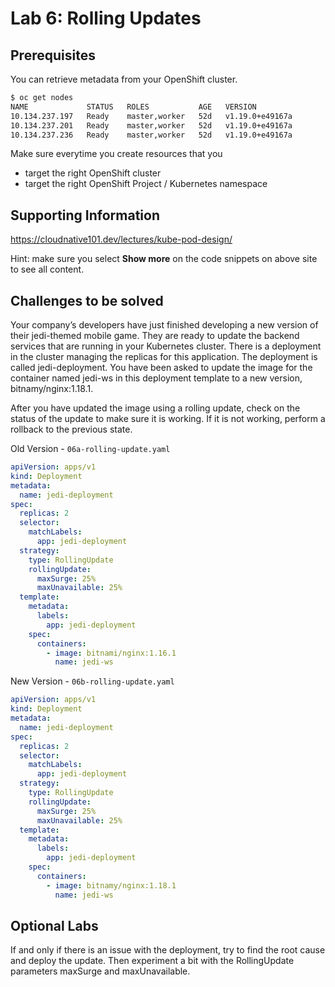# Lab 6: Rolling Updates

## Prerequisites

You can retrieve metadata from your OpenShift cluster.

```bash
$ oc get nodes
NAME             STATUS   ROLES           AGE   VERSION
10.134.237.197   Ready    master,worker   52d   v1.19.0+e49167a
10.134.237.201   Ready    master,worker   52d   v1.19.0+e49167a
10.134.237.236   Ready    master,worker   52d   v1.19.0+e49167a
```

Make sure everytime you create resources that you

- target the right OpenShift cluster
- target the right OpenShift Project / Kubernetes namespace

## Supporting Information

https://cloudnative101.dev/lectures/kube-pod-design/

Hint: make sure you select **Show more** on the code snippets on above site to see all content.

## Challenges to be solved

Your company’s developers have just finished developing a new version of their jedi-themed mobile game. They are ready to update the backend services that are running in your Kubernetes cluster. There is a deployment in the cluster managing the replicas for this application. The deployment is called jedi-deployment. You have been asked to update the image for the container named jedi-ws in this deployment template to a new version, bitnamy/nginx:1.18.1.

After you have updated the image using a rolling update, check on the status of the update to make sure it is working. If it is not working, perform a rollback to the previous state.

Old Version - `06a-rolling-update.yaml`

```yaml
apiVersion: apps/v1
kind: Deployment
metadata:
  name: jedi-deployment
spec:
  replicas: 2
  selector:
    matchLabels:
      app: jedi-deployment
  strategy:
    type: RollingUpdate
    rollingUpdate:
      maxSurge: 25%
      maxUnavailable: 25%
  template:
    metadata:
      labels:
        app: jedi-deployment
    spec:
      containers:
        - image: bitnami/nginx:1.16.1
          name: jedi-ws
```

New Version - `06b-rolling-update.yaml`

```yaml
apiVersion: apps/v1
kind: Deployment
metadata:
  name: jedi-deployment
spec:
  replicas: 2
  selector:
    matchLabels:
      app: jedi-deployment
  strategy:
    type: RollingUpdate
    rollingUpdate:
      maxSurge: 25%
      maxUnavailable: 25%
  template:
    metadata:
      labels:
        app: jedi-deployment
    spec:
      containers:
        - image: bitnamy/nginx:1.18.1
          name: jedi-ws
```

## Optional Labs

If and only if there is an issue with the deployment, try to find the root cause and deploy the update. Then experiment a bit with the RollingUpdate parameters maxSurge and maxUnavailable.
